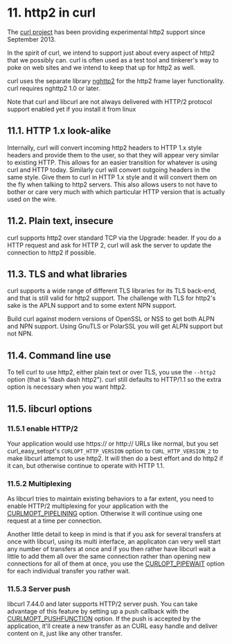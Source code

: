 # 11. http2 in curl

The [curl project](http://curl.haxx.se/) has been providing experimental http2
support since September 2013.

In the spirit of curl, we intend to support just about every aspect of http2 that we possibly can. curl is often used as a test tool and tinkerer's way to poke on web sites and we intend to keep that up for http2 as well.

curl uses the separate library [nghttp2](https://nghttp2.org/) for the http2
frame layer functionality. curl requires nghttp2 1.0 or later.

Note that curl and libcurl are not always delivered with HTTP/2 protocol
support enabled yet if you install it from linux

## 11.1. HTTP 1.x look-alike

Internally, curl will convert incoming http2 headers to HTTP 1.x style headers and provide them to the user, so that they will appear very similar to existing HTTP. This allows for an easier transition for whatever is using curl and HTTP today. Similarly curl will convert outgoing headers in the same style. Give them to curl in HTTP 1.x style and it will convert them on the fly when talking to http2 servers. This also allows users to not have to bother or care very much with which particular HTTP version that is actually used on the wire.

## 11.2. Plain text, insecure

curl supports http2 over standard TCP via the Upgrade: header. If you do a HTTP request and ask for HTTP 2, curl will ask the server to update the connection to http2 if possible.

## 11.3. TLS and what libraries

curl supports a wide range of different TLS libraries for its TLS back-end, and that is still valid for http2 support. The challenge with TLS for http2's sake is the APLN support and to some extent NPN support.

Build curl against modern versions of OpenSSL or NSS to get both ALPN and NPN support. Using GnuTLS or PolarSSL you will get ALPN support but not NPN.

## 11.4. Command line use

To tell curl to use http2, either plain text or over TLS, you use the
`--http2` option (that is “dash dash http2”). curl still defaults to HTTP/1.1
so the extra option is necessary when you want http2.

## 11.5. libcurl options

### 11.5.1 enable HTTP/2

Your application would use https:// or http:// URLs like normal, but you set
curl_easy_setopt's `CURLOPT_HTTP_VERSION` option to `CURL_HTTP_VERSION_2` to
make libcurl attempt to use http2. It will then do a best effort and do http2
if it can, but otherwise continue to operate with HTTP 1.1.

### 11.5.2 Multiplexing

As libcurl tries to maintain existing behaviors to a far extent, you need to
enable HTTP/2 multiplexing for your application with the
[CURLMOPT_PIPELINING](http://curl.haxx.se/libcurl/c/CURLMOPT_PIPELINING.html)
option. Otherwise it will continue using one request at a time per connection.

Another little detail to keep in mind is that if you ask for several transfers
at once with libcurl, using its multi interface, an applicaton can very well
start any number of transfers at once and if you then rather have libcurl wait
a little to add them all over the same connection rather than opening new
connections for all of them at once, you use the
[CURLOPT_PIPEWAIT](http://curl.haxx.se/libcurl/c/CURLOPT_PIPEWAIT.html) option
for each individual transfer you rather wait.

### 11.5.3 Server push

libcurl 7.44.0 and later supports HTTP/2 server push. You can take advantage
of this feature by setting up a push callback with the
[CURLMOPT_PUSHFUNCTION](http://curl.haxx.se/libcurl/c/CURLMOPT_PUSHFUNCTION.html)
option. If the push is accepted by the application, it'll create a new
transfer as an CURL easy handle and deliver content on it, just like any other
transfer.
